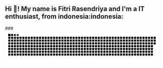 <h2 align="left">Hi 👋! My name is Fitri Rasendriya and I'm a IT enthusiast, from indonesia:indonesia: </h2>
###
<br clear="both">

<img src="https://raw.githubusercontent.com/fitri81310740/fitri81310740/output/snake.svg" alt="Snake animation" />

###
